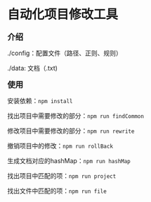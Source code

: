 # 自动化项目修改工具

<font size = 4>**介绍**</font>

./config：配置文件（路径、正则、规则）

./data: 文档（.txt)

<font size = 4>**使用**</font>

安装依赖：`npm install`

找出项目中需要修改的部分：`npm run findCommon`

修改项目中需要修改的部分：`npm run rewrite`

撤销项目中的修改：`npm run rollBack`

生成文档对应的hashMap：`npm run hashMap`

找出项目中匹配的项：`npm run project`

找出文件中匹配的项：`npm run file`